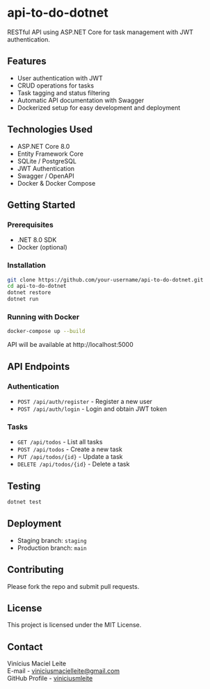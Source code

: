 # api-to-do-dotnet

RESTful API using ASP.NET Core for task management with JWT authentication.

## Features

- User authentication with JWT
- CRUD operations for tasks
- Task tagging and status filtering
- Automatic API documentation with Swagger
- Dockerized setup for easy development and deployment


## Technologies Used

- ASP.NET Core 8.0
- Entity Framework Core
- SQLite / PostgreSQL
- JWT Authentication
- Swagger / OpenAPI
- Docker & Docker Compose


## Getting Started

### Prerequisites

- .NET 8.0 SDK
- Docker (optional)

### Installation

```bash
git clone https://github.com/your-username/api-to-do-dotnet.git
cd api-to-do-dotnet
dotnet restore
dotnet run
```

### Running with Docker

```bash
docker-compose up --build
```

API will be available at http://localhost:5000


## API Endpoints

### Authentication

- `POST /api/auth/register` - Register a new user
- `POST /api/auth/login` - Login and obtain JWT token

### Tasks

- `GET /api/todos` - List all tasks
- `POST /api/todos` - Create a new task
- `PUT /api/todos/{id}` - Update a task
- `DELETE /api/todos/{id}` - Delete a task

## Testing

```bash
dotnet test
```

## Deployment

- Staging branch: `staging`
- Production branch: `main`

## Contributing

Please fork the repo and submit pull requests.

## License

This project is licensed under the MIT License.

## Contact

Vinícius Maciel Leite  
E-mail - viniciusmacielleite@gmail.com  
GitHub Profile - [viniciusmleite](https://github.com/viniciusmleite)

